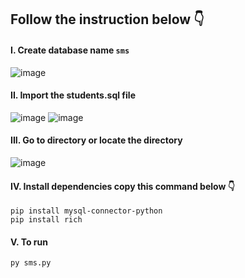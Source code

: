 ## Follow the instruction below 👇
#### I. Create database name `sms`
![image](https://github.com/KiyoScript/sms/assets/89757149/c275d16c-936f-4486-bb20-2edcd334be12)
#### II. Import the students.sql file 
![image](https://github.com/KiyoScript/sms/assets/89757149/c8e7773f-b4f0-47fd-aa42-a6d1b98a31df)
![image](https://github.com/KiyoScript/sms/assets/89757149/dd797fbf-3ddd-4a8e-803f-005429c27c6f)


#### III. Go to directory or locate the directory
![image](https://github.com/KiyoScript/sms/assets/89757149/518bc48b-36d8-4866-bbfd-d530bb0f2a79)

#### IV. Install dependencies copy this command below 👇
```
pip install mysql-connector-python
pip install rich
```
#### V. To run 
`py sms.py`






